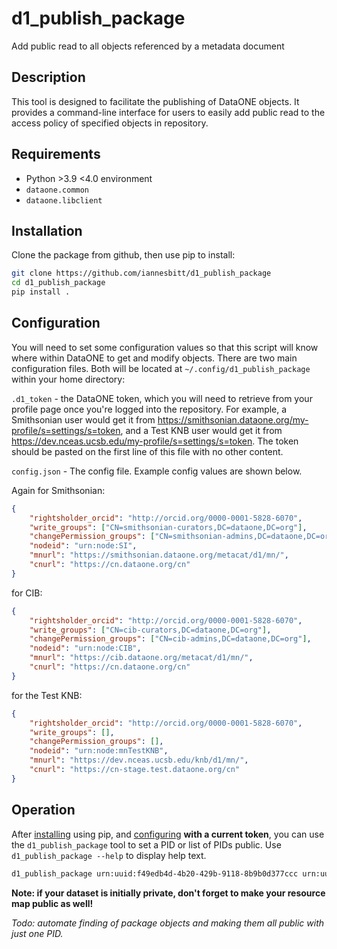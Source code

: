 # d1_publish_package
Add public read to all objects referenced by a metadata document

## Description

This tool is designed to facilitate the publishing of DataONE objects. It provides a command-line interface for users to easily add public read to the access policy of specified objects in repository.

## Requirements

- Python >3.9 <4.0 environment
- `dataone.common`
- `dataone.libclient`

## Installation

Clone the package from github, then use pip to install:

```bash
git clone https://github.com/iannesbitt/d1_publish_package
cd d1_publish_package
pip install .
```

## Configuration

You will need to set some configuration values so that this script will know where within DataONE to get and modify objects.
There are two main configuration files. Both will be located at `~/.config/d1_publish_package` within your home directory:

`.d1_token` - the DataONE token, which you will need to retrieve from your profile page once you're logged into the repository. For example, a Smithsonian user would get it from https://smithsonian.dataone.org/my-profile/s=settings/s=token, and a Test KNB user would get it from https://dev.nceas.ucsb.edu/my-profile/s=settings/s=token. The token should be pasted on the first line of this file with no other content.

`config.json` - The config file. Example config values are shown below.

Again for Smithsonian:
```json
{
    "rightsholder_orcid": "http://orcid.org/0000-0001-5828-6070",
    "write_groups": ["CN=smithsonian-curators,DC=dataone,DC=org"],
    "changePermission_groups": ["CN=smithsonian-admins,DC=dataone,DC=org"],
    "nodeid": "urn:node:SI",
    "mnurl": "https://smithsonian.dataone.org/metacat/d1/mn/",
    "cnurl": "https://cn.dataone.org/cn"
}
```

for CIB:
```json
{
    "rightsholder_orcid": "http://orcid.org/0000-0001-5828-6070",
    "write_groups": ["CN=cib-curators,DC=dataone,DC=org"],
    "changePermission_groups": ["CN=cib-admins,DC=dataone,DC=org"],
    "nodeid": "urn:node:CIB",
    "mnurl": "https://cib.dataone.org/metacat/d1/mn/",
    "cnurl": "https://cn.dataone.org/cn"
}
```

for the Test KNB:
```json
{
    "rightsholder_orcid": "http://orcid.org/0000-0001-5828-6070",
    "write_groups": [],
    "changePermission_groups": [],
    "nodeid": "urn:node:mnTestKNB",
    "mnurl": "https://dev.nceas.ucsb.edu/knb/d1/mn/",
    "cnurl": "https://cn-stage.test.dataone.org/cn"
}
```

## Operation

After [installing](#installation) using pip, and [configuring](#configuration) **with a current token**, you can use the `d1_publish_package` tool to set a PID or list of PIDs public. Use `d1_publish_package --help` to display help text.

```bash
d1_publish_package urn:uuid:f49edb4d-4b20-429b-9118-8b9b0d377ccc urn:uuid:1a5550b6-0319-4be2-892a-58ecfb29d7a0 urn:uuid:5580e89e-d0f3-4588-8b85-ed16b52c4fa9 resource_map_urn:uuid:75a07438-0523-4898-a67b-2c260cd5efff
```

**Note: if your dataset is initially private, don't forget to make your resource map public as well!**

_Todo: automate finding of package objects and making them all public with just one PID._

